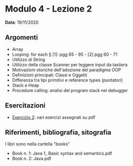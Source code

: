 # Modulo 4 - Lezione 2

__Data__: 19/11/2020

## Argomenti

- Array
- Looping: for each § [1]: pgg 85 - 95 - [2] pgg 60 - 71
- Utilizzo di String
- Utilizzo della classe Scanner per leggere input da tastiera
- Motivazioni storiche dell'adozione del paradigma OOP
- Definizioni principali: Classi e Oggetti
- Differenza tra tipi primitivi e reference types (puntatori)
- Stack e Heap
- Procedure calling: analisi del program stack nel debugger

## Esercitazioni

- [Esercizio 2](/modulo-04/esercizio-2.md): vari esercizi assegnati su pdf


## Riferimenti, bibliografia, sitografia

I libri sono nella cartella "books"

- Book n. 1: Java 1_ Basic syntax and semantics.pdf
- Book n. 2: Java.pdf